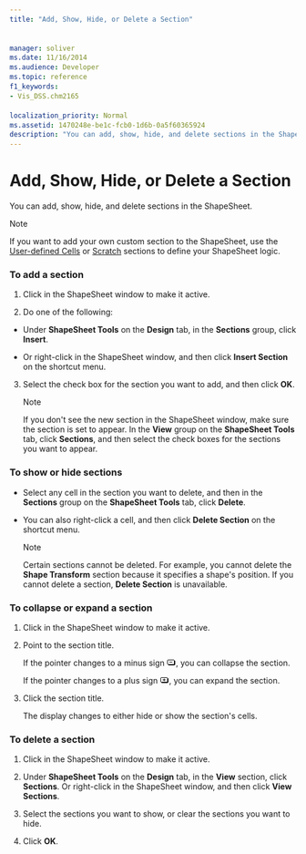 ```yaml
---
title: "Add, Show, Hide, or Delete a Section"
 
 
manager: soliver
ms.date: 11/16/2014
ms.audience: Developer
ms.topic: reference
f1_keywords:
- Vis_DSS.chm2165
 
localization_priority: Normal
ms.assetid: 1470248e-be1c-fcb0-1d6b-0a5f60365924
description: "You can add, show, hide, and delete sections in the ShapeSheet."
---
```


# Add, Show, Hide, or Delete a Section

You can add, show, hide, and delete sections in the ShapeSheet.
  
> [!NOTE]
> If you want to add your own custom section to the ShapeSheet, use the [User-defined Cells](user-defined-cells-section.md) or [Scratch](scratch-section.md) sections to define your ShapeSheet logic. 
  
### To add a section

1. Click in the ShapeSheet window to make it active.
    
2. Do one of the following:
    
  - Under **ShapeSheet Tools** on the **Design** tab, in the **Sections** group, click **Insert**.
    
  - Or right-click in the ShapeSheet window, and then click **Insert Section** on the shortcut menu. 
    
3. Select the check box for the section you want to add, and then click **OK**.
    
    > [!NOTE]
    >  If you don't see the new section in the ShapeSheet window, make sure the section is set to appear. In the **View** group on the **ShapeSheet Tools** tab, click **Sections**, and then select the check boxes for the sections you want to appear. 
  
### To show or hide sections

- Select any cell in the section you want to delete, and then in the **Sections** group on the **ShapeSheet Tools** tab, click **Delete**.
    
- You can also right-click a cell, and then click **Delete Section** on the shortcut menu. 
    
    > [!NOTE]
    >  Certain sections cannot be deleted. For example, you cannot delete the **Shape Transform** section because it specifies a shape's position. If you cannot delete a section, **Delete Section** is unavailable. 
  
### To collapse or expand a section

1. Click in the ShapeSheet window to make it active.
    
2. Point to the section title.
    
    If the pointer changes to a minus sign ![If the pointer changes to a minus sign, collapse the section](media/IC_SSMinus_ZA07645855.gif), you can collapse the section.
    
    If the pointer changes to a plus sign ![If the pointer changes to a plus sign, expand the section](media/IC_SSPlus_ZA07645856.gif), you can expand the section.
    
3. Click the section title.
    
    The display changes to either hide or show the section's cells.
    
### To delete a section

1. Click in the ShapeSheet window to make it active.
    
2. Under **ShapeSheet Tools** on the **Design** tab, in the **View** section, click **Sections**. Or right-click in the ShapeSheet window, and then click **View Sections**.
    
3. Select the sections you want to show, or clear the sections you want to hide.
    
4. Click **OK**.
    

